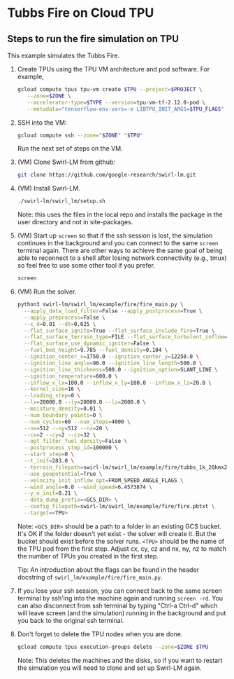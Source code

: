# Tubbs Fire on Cloud TPU

## Steps to run the fire simulation on TPU
This example simulates the Tubbs Fire.

1. Create TPUs using the TPU VM architecture and pod software. For example,


   ```sh
   gcloud compute tpus tpu-vm create $TPU --project=$PROJECT \
      --zone=$ZONE \
      --accelerator-type=$TYPE --version=tpu-vm-tf-2.12.0-pod \
      --metadata="tensorflow-env-vars=-e LIBTPU_INIT_ARGS=$TPU_FLAGS"
   ```

1. SSH into the VM:

   ```sh
   gcloud compute ssh --zone="$ZONE" "$TPU"
   ```

   Run the next set of steps on the VM.

1. (VM) Clone Swirl-LM from github:

   ```sh
   git clone https://github.com/google-research/swirl-lm.git
   ```

1. (VM) Install Swirl-LM.

   ```sh
   ./swirl-lm/swirl_lm/setup.sh
   ```

   Note: this uses the files in the local repo and installs the package in the
   user directory and not in site-packages.

1. (VM) Start up `screen` so that if the ssh session is lost, the simulation
   continues in the background and you can connect to the same `screen` terminal
   again. There are other ways to achieve the same goal of being able to
   reconnect to a shell after losing network connectivity (e.g., tmux) so feel
   free to use some other tool if you prefer.

   ```sh
   screen
   ```

1. (VM) Run the solver.

   ```sh
   python3 swirl-lm/swirl_lm/example/fire/fire_main.py \
     --apply_data_load_filter=False --apply_postprocess=True \
     --apply_preprocess=False \
     --c_d=0.01 --dt=0.025 \
     --flat_surface_ignite=True --flat_surface_include_fire=True \
     --flat_surface_terrain_type=FILE --flat_surface_turbulent_inflow=True \
     --flat_surface_use_dynamic_igniter=False \
     --fuel_bed_height=9.785 --fuel_density=0.104 \
     --ignition_center_x=1750.0 --ignition_center_y=12250.0 \
     --ignition_line_angle=90.0 --ignition_line_length=500.0 \
     --ignition_line_thickness=500.0 --ignition_option=SLANT_LINE \
     --ignition_temperature=600.0 \
     --inflow_x_lx=100.0 --inflow_x_ly=100.0 --inflow_x_lz=20.0 \
     --kernel_size=16 \
     --loading_step=0 \
     --lx=20000.0 --ly=20000.0 --lz=2000.0 \
     --moisture_density=0.01 \
     --num_boundary_points=0 \
     --num_cycles=60 --num_steps=4000 \
     --nx=512 --ny=512 --nz=20 \
     --cx=2 --cy=2 --cz=32 \
     --opt_filter_fuel_density=False \
     --postprocess_step_id=100000 \
     --start_step=0 \
     --t_init=283.0 \
     --terrain_filepath=swirl-lm/swirl_lm/example/fire/tubbs_1k_20kmx20km.ser \
     --use_geopotential=True \
     --velocity_init_inflow_opt=FROM_SPEED_ANGLE_FLAGS \
     --wind_angle=0.0 --wind_speed=6.4573874 \
     --y_o_init=0.21 \
     --data_dump_prefix=<GCS_DIR> \
     --config_filepath=swirl-lm/swirl_lm/example/fire/fire.pbtxt \
     --target=<TPU>
   ```

   Note: `<GCS_DIR>` should be a path to a folder in an existing GCS
   bucket. It's OK if the folder doesn't yet exist - the solver will create
   it. But the bucket should exist before the solver runs. `<TPU>` should be the
   name of the TPU pod from the first step. Adjust cx, cy, cz and nx, ny, nz to
   match the number of TPUs you created in the first step.

   Tip: An introduction about the flags can be found in the header docstring of
   `swirl_lm/example/fire/fire_main.py`.

1. If you lose your ssh session, you can connect back to the same screen
   terminal by ssh'ing into the machine again and running `screen -rd`. You can
   also disconnect from ssh terminal by typing "Ctrl-a Ctrl-d" which will leave
   screen (and the simulation) running in the background and put you back to the
   original ssh terminal.

1. Don't forget to delete the TPU nodes when you are done.

   ```sh
   gcloud compute tpus execution-groups delete --zone=$ZONE $TPU
   ```

   Note: This deletes the machines and the disks, so if you want to restart
   the simulation you will need to clone and set up Swirl-LM again.
